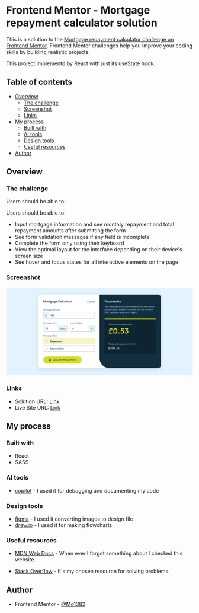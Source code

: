 # Frontend Mentor - Mortgage repayment calculator solution

This is a solution to the [Mortgage repayment calculator challenge on Frontend Mentor](https://www.frontendmentor.io/challenges/mortgage-repayment-calculator-Galx1LXK73). Frontend Mentor challenges help you improve your coding skills by building realistic projects.

This project implementd by React with just its useState hook.

## Table of contents

- [Overview](#overview)
  - [The challenge](#the-challenge)
  - [Screenshot](#screenshot)
  - [Links](#links)
- [My process](#my-process)
  - [Built with](#built-with)
  - [AI tools](#ai-tools)
  - [Design tools](#design-tools)
  - [Useful resources](#useful-resources)
- [Author](#author)

## Overview

### The challenge

Users should be able to:

Users should be able to:

- Input mortgage information and see monthly repayment and total repayment amounts after submitting the form
- See form validation messages if any field is incomplete
- Complete the form only using their keyboard
- View the optimal layout for the interface depending on their device's screen size
- See hover and focus states for all interactive elements on the page

### Screenshot

![](./screenshot.png)

### Links

- Solution URL: [Link](https://github.com/Mo1382/mortgage-repayment-calculator-main)
- Live Site URL: [Link](https://fantastic-flan-2b80e1.netlify.app/)

## My process

### Built with

- React
- SASS

### AI tools

- [copilot](https://github.com/features/copilot) - I used it for debugging and documenting my code

### Design tools

- [figma](https://www.figma.com/) - I used it converting images to design file
- [draw.io](https://app.diagrams.net/) - I used it for making flowcharts

### Useful resources

- [MDN Web Docs](https://developer.mozilla.org/en-US/) - When ever I forgot something about I checked this website.

- [Stack Overflow](https://stackoverflow.com/) - It's my chosen resource for solving problems.

## Author

- Frontend Mentor - [@Mo1382](https://www.frontendmentor.io/profile/Mo1382)
